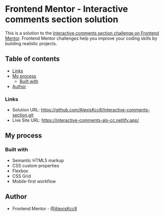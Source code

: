 # Frontend Mentor - Interactive comments section solution

This is a solution to the [Interactive comments section challenge on Frontend Mentor](https://www.frontendmentor.io/challenges/interactive-comments-section-iG1RugEG9). Frontend Mentor challenges help you improve your coding skills by building realistic projects. 

## Table of contents
  - [Links](#links)
- [My process](#my-process)
  - [Built with](#built-with)
- [Author](#author)


### Links

- Solution URL: https://github.com/AlexisKcc8/Interactive-comments-section.git
- Live Site URL: https://interactive-comments-alx-cc.netlify.app/

## My process

### Built with

- Semantic HTML5 markup
- CSS custom properties
- Flexbox
- CSS Grid
- Mobile-first workflow


## Author

- Frontend Mentor - [@AlexisKcc8](https://www.frontendmentor.io/profile/AlexisKcc8)


